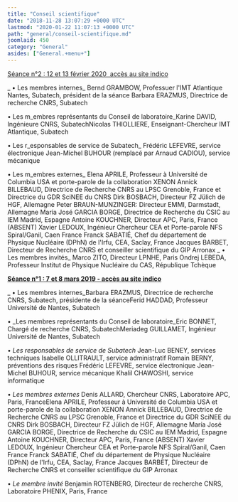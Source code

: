 ```yaml
---
title: "Conseil scientifique"
date: "2018-11-28 13:07:29 +0000 UTC"
lastmod: "2020-01-22 11:07:13 +0000 UTC"
path: "general/conseil-scientifique.md"
joomlaid: 450
category: "General"
asides: ["General.+menu+"]
---
```

[Séance n°2 : 12 et 13 février 2020  accès au site indico](https://indico.in2p3.fr/event/19514/)

_ • Les membres internes_ Bernd GRAMBOW, Professuer l'IMT Atlantique Nantes, Subatech, président de la séance Barbara ERAZMUS, Directrice de recherche CNRS, Subatech

• Les m_embres représentants du Conseil de laboratoire_Karine DAVID, Ingénieure CNRS, SubatechNicolas THIOLLIERE, Enseignant-Chercheur IMT Atlantique, Subatech

• Les r_esponsables de service de Subatech_ Frédéric LEFEVRE, service électronique Jean-Michel BUHOUR (remplacé par Arnaud CADIOU), service mécanique

• Les m_embres externes_ Elena APRILE, Professeur à Université de Columbia USA et porte-parole de la collaboration XENON Annick BILLEBAUD, Directrice de Recherche CNRS au LPSC Grenoble, France et Directrice du GDR SciNEE du CNRS Dirk BOSBACH, Directeur FZ Jülich de HGF, Allemagne Peter BRAUN-MUNZINGER: Directeur EMMI, Darmstadt, Allemagne María José GARCIA BORGE, Directrice de Recherche du CSIC au IEM Madrid, Espagne Antoine KOUCHNER, Directeur APC, Paris, France (ABSENT) Xavier LEDOUX, Ingénieur Chercheur CEA et Porte-parole NFS Spiral/Ganil, Caen France Franck SABATIÉ, Chef du département de Physique Nucléaire (DPhN) de l'Irfu, CEA, Saclay, France Jacques BARBET, Directeur de Recherche CNRS et conseiller scientifique du GIP Arronax _ • Les membres invités_ Marco ZITO, Directeur LPNHE, Paris Ondrej LEBEDA, Professeur Institut de Physique Nucléaire du CAS, République Tchèque

**[Séance n°1 : 7 et 8 mars 2019 - accès au site indico](https://indico.in2p3.fr/event/18429/)**

_ • Les membres internes_Barbara ERAZMUS, Directrice de recherche CNRS, Subatech, présidente de la séanceFerid HADDAD, Professeur Université de Nantes, Subatech  

• _Les membres représentants du Conseil de laboratoire_Eric BONNET, Chargé de recherche CNRS, SubatechMeriadeg GUILLAMET, Ingénieur Université de Nantes, Subatech

• _Les responsables de service de Subatech_ Jean-Luc BENEY, services techniques Isabelle OLLITRAULT, service administratif Romain BERNY, préventions des risques Frédéric LEFEVRE, service électronique Jean-Michel BUHOUR, service mécanique Khalil CHAWOSHI, service informatique

• _Les membres externes_ Denis ALLARD, Chercheur CNRS, Laboratoire APC, Paris, FranceElena APRILE, Professeur à Université de Columbia USA et porte-parole de la collaboration XENON Annick BILLEBAUD, Directrice de Recherche CNRS au LPSC Grenoble, France et Directrice du GDR SciNEE du CNRS Dirk BOSBACH, Directeur FZ Jülich de HGF, Allemagne María José GARCIA BORGE, Directrice de Recherche du CSIC au IEM Madrid, Espagne Antoine KOUCHNER, Directeur APC, Paris, France (ABSENT) Xavier LEDOUX, Ingénieur Chercheur CEA et Porte-parole NFS Spiral/Ganil, Caen France Franck SABATIÉ, Chef du département de Physique Nucléaire (DPhN) de l'Irfu, CEA, Saclay, France Jacques BARBET, Directeur de Recherche CNRS et conseiller scientifique du GIP Arronax

• _Le membre invité_ Benjamin ROTENBERG, Directeur de recherche CNRS, Laboratoire PHENIX, Paris, France
